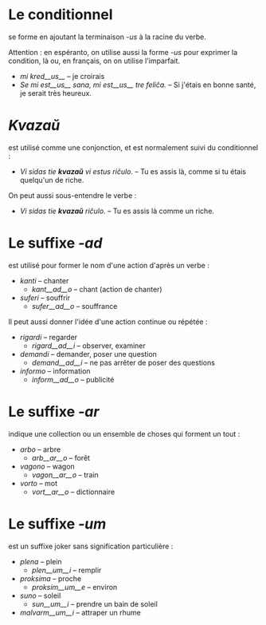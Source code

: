# Le conditionnel

se forme en ajoutant la terminaison *-us* à la racine du verbe. 

Attention : en espéranto, on utilise aussi la forme *-us* pour exprimer la condition, là ou, en français, on on utilise l'imparfait.

- *mi kred__us__* – je croirais
- *Se mi est__us__ sana, mi est__us__ tre feliĉa.* – Si j'étais en bonne santé, je serait très heureux.

# *Kvazaŭ*

est utilisé comme une conjonction, et est normalement suivi du conditionnel :

- *Vi sidas tie __kvazaŭ__ vi estus riĉulo.* – Tu es assis là, comme si tu étais quelqu'un de riche.

On peut aussi sous-entendre le verbe :

- *Vi sidas tie __kvazaŭ__ riĉulo.* – Tu es assis là comme un riche.
 
# Le suffixe *-ad*

est utilisé pour former le nom d'une action d'après un verbe :

- *kanti* – chanter
  - *kant__ad__o* – chant (action de chanter)
- *suferi* – souffrir
	- *sufer__ad__o* – souffrance
	
Il peut aussi donner l'idée d'une action continue ou répétée :

- *rigardi* – regarder
  - *rigard__ad__i* – observer, examiner
- *demandi* – demander, poser une question
	- *demand__ad__i* – ne pas arrêter de poser des questions
- *informo* – information
	- *inform__ad__o* – publicité


# Le suffixe *-ar*

indique une collection ou un ensemble de choses qui forment un tout :

- *arbo* – arbre
	- *arb__ar__o* – forêt
- *vagono* – wagon
	- *vagon__ar__o* – train
- *vorto* – mot
	- *vort__ar__o* – dictionnaire
 

# Le suffixe *-um*

est un suffixe joker sans signification particulière :

- *plena* – plein
  -  *plen__um__i* – remplir
- *proksima* – proche
  -  *proksim__um__e* – environ
- *suno* – soleil 
	- *sun__um__i* – prendre un bain de soleil 
- *malvarm__um__i* – attraper un rhume 
